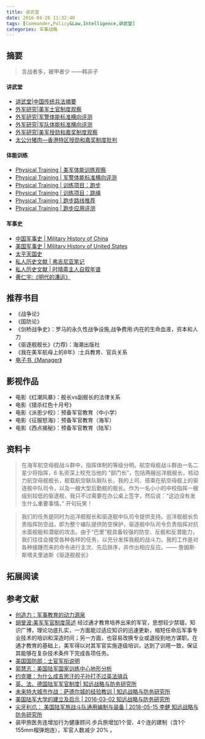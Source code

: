 ```yaml
---
title: 讲武堂
date: 2016-04-26 11:32:40
tags: [Commander,Policy&Law,Intelligence,讲武堂]
categories: 军事战略
---
```

## 摘要

<!--more-->

>言战者多，被甲者少 ——韩非子

#### 讲武堂
- [讲武堂|中国传统兵法摘要](https://riboseyim.github.io/2017/11/05/Commander-Art-Of-War-Chinese/)
- [外军研究|美军士官制度观察](https://riboseyim.github.io/2017/08/15/Commander-Sergeant/)
- [外军研究|军警体能标准横向评测](https://riboseyim.github.io/2017/11/05/Commander-PHT-USArmy/)
- [外军研究|军队体能标准横向评测](https://riboseyim.github.io/2017/11/05/Commander-PHT-Stand/)
- [外军研究|美军授勋和嘉奖制度观察](https://riboseyim.github.io/2017/04/09/Medal/)
- [太公分猪肉—香港特区授勋和嘉奖制度批判](https://riboseyim.github.io/2017/07/14/Medal-HK/)

#### 体能训练

- [Physical Training | 美军体能训练观察](https://riboseyim.github.io/2017/11/05/Commander-PHT-USArmy/)
- [Physical Training | 军警体能标准横向评测](https://riboseyim.github.io/2017/11/05/Commander-PHT-Stand)
- [Physical Training | 训练项目：跑步](https://riboseyim.com/2016/04/26/PHT-Running//)
- [Physical Training | 训练项目：跳绳](https://riboseyim.com/2019/05/19/PHT-Skipping/)
- [Physical Training | 跑步路线推荐](http://www.jianshu.com/p/6a2fea20b57b)
- [Physical Training | 跑步应用评测](https://riboseyim.com/2016/04/26/Visualization-RunningApp/)

#### 军事史

- [中国军事史 | Military History of China](https://riboseyim.github.io/2019/06/07/History-Military-CN/)
- [美国军事史 | Military History of United States](https://riboseyim.github.io/2019/06/07/History-Military-USA/)
- [太平天国史](https://riboseyim.github.io/2017/01/30/History-TaipingHeavenly/)
- [私人历史文献 | 弗吉尼亚笔记](https://riboseyim.github.io/2019/06/07/History-Military-USA/)
- [私人历史文献 | 时晴斋主人自叙年谱](https://riboseyim.github.io/2017/10/22/History-Qing-ZhangJiXing/)
- [黄仁宇:《明代的漕运》](https://riboseyim.github.io/2017/05/28/History-Caoyun/)


## 推荐书目

- 《战争论》
- 《国防论》
- 《剑桥战争史》：罗马的永久性战争设施,战争费用:内在的生命血液，资本和人力
- 《驱逐舰舰长》(力荐)：海潮出版社
- 《我在美军航母上的8年》:士兵教育、官兵关系
- [电子书《Manager》 ](https://www.gitbook.com/book/riboseyim/manager/details)


## 影视作品

- 电影《红潮风暴》：舰长vs副舰长的法律关系
- 电影《猎杀红色十月号》
- 电影《派恩少校》：预备军官教育（中小学）
- 电影《征服怒海》：预备军官教育（海军）
- 电影《西点揭秘》：预备军官教育（陆军）

## 资料卡

>在海军航空母舰战斗群中，指挥体制的等级分明。航空母舰战斗群由一名二星少将指挥，6 名资深上校充当他的 “部门长”，包括两艘巡洋舰舰长，核动力航空母舰舰长，舰载航空联队联队长，我的上司、搭乘在航空母舰上的驱逐舰中队司令，以及一艘大型后勤舰的舰长。作为一名小小的中校指挥一艘级别较低的驱逐舰，我只不过需要在办公桌上签字，然后说：“这边没有发生什么重要事情。” 开句玩笑！

>我们的任务是同时为巡洋舰舰长和驱逐舰中队司令提供支持。巡洋舰舰长负责指挥防空战，即为整个编队提供防空保护，驱逐舰中队司令负责指挥对抗水面舰艇和潜艇的攻击。由于“巴里”舰具备较强的防空、反舰和反潜能力，我们往往会接受各种各样的任务，以充分发挥我舰的战斗力。我的工作是对各种接踵而来的命令进行主次、先后排序，并作出相应反应。—— 詹姆斯·斯塔夫里迪斯《驱逐舰舰长》

## 拓展阅读


## 参考文献
- [创造力：军事教育的动力源泉](https://mp.weixin.qq.com/s/jjkYkRuo8DU-_amh4wXPqw)
- [胡旻波:美军军官制度简述](http://www.knowfar.org.cn/html/zhanlue/200909/01/173.htm)
经过通才教育培养出来的军官，思想较少禁锢，知识广博，理论功底扎实，一方面能过适应知识的迅速更新，缩短任命后军事专业技术的培训和深造时间；另一方面，也容易改换专业或退役到地方谋职。在通才教育的基础上，美军得以对其军官实施逐级培训，达到了训用一致，保证其能够在复杂技术条件下完成各项任务。
- [美国国防部：士官军衔说明](https://www.defense.gov/About/Insignias/Enlisted/)
- [郭慧志：美国陆军国家训练中心地形分析](http://www.knowfar.org.cn/html/zhanlue/200905/29/54.htm)
- [约克瑭：为什么成吉思汗的子孙打不过英法骑兵](https://mp.weixin.qq.com/s?__biz=MjM5NzQwNjcyMQ==&mid=2651008257&idx=1&sn=19f2da4c76a80ade85f24fa1100724a1&chksm=bd2dfc6f8a5a75793360b3141f1f4dc6985cd25193aa93303c5e0c184a4009bded0e79ee1adc&mpshare=1&scene=1&srcid=1228aEyvMRhm3mwHh5ZWJn3I#rd)
- [英、法、德国陆军军官制度| 知远战略与防务研究所 ](https://mp.weixin.qq.com/s?__biz=MzA3NDMxOTQwNw==&mid=2650046711&idx=2&sn=0e5649ed32d385245bcf064903bd94b2&chksm=8701b3b7b0763aa108c5ca390c9dfa5a6ae63e0edb00470c4c9e15bf9d188ae637e00ba228ca&scene=1&srcid=0922iuup6ijt0O3izXueIROj#rd)
- [未来特大城市作战：萨德尔城的经验教训 | 知远战略与防务研究所](https://mp.weixin.qq.com/s?__biz=MzA3NDMxOTQwNw==&mid=2650047150&idx=1&sn=cf574dbc9aa94af990b6d776f1b8b688&chksm=8701b1eeb07638f892daf7304491fe323e6971d0c32e809f8222138b03a59c45b20c08c13caf&mpshare=1&scene=1&srcid=0124rUJI5bNLffezxzvE8Qc3#rd)
- [美国陆军大学的建立及启示 | 2016-03-02 知远战略与防务研究所](https://mp.weixin.qq.com/s/sBfaNa5EKW6hbzE1Ls8SBg)
- [尖牙利爪： 美国陆军旅战斗队通用编制与装备 | 2018-05-15 李健 知远战略与防务研究所](https://mp.weixin.qq.com/s/ogc87zZ5TfaMeo9bXDTDWQ)
- 装甲旅医务连增加行为健康顾问.步兵旅增加1个营、4个连的建制（含1个155mm榴弹炮连），军官人数减少 20% 。
